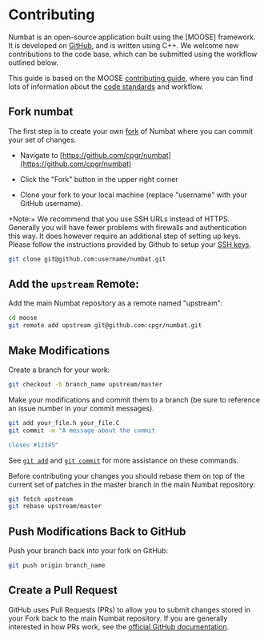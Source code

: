# Contributing

Numbat is an open-source application built using the [MOOSE] framework. It is developed on [GitHub](https://github.com/cpgr/numbat), and is written using C++. We welcome new contributions to the code base, which can be submitted using the workflow outlined below.

This guide is based on the MOOSE [contributing guide](framework_development/contributing.md), where you can find lots of information about the [code standards](framework_development/code_standards.md) and workflow.

## Fork numbat

The first step is to create your own [fork](https://help.github.com/articles/fork-a-repo/) of Numbat where you can commit your set of changes.

- Navigate to [https://github.com/cpgr/numbat](https://github.com/cpgr/numbat)

- Click the "Fork" button in the upper right corner

- Clone your fork to your local machine (replace "username" with your GitHub username).

+Note:+ We recommend that you use SSH URLs instead of HTTPS. Generally you will have fewer problems with
firewalls and authentication this way. It does however require an additional step of setting up keys.
Please follow the instructions provided by Github to setup your [SSH keys](https://help.github.com/articles/connecting-to-github-with-ssh/).

```bash
git clone git@github.com:username/numbat.git
```

## Add the `upstream` Remote:

Add the main Numbat repository as a remote named "upstream":

```bash
cd moose
git remote add upstream git@github.com:cpgr/numbat.git
```

## Make Modifications

Create a branch for your work:

```bash
git checkout -b branch_name upstream/master
```

Make your modifications and commit them to a branch (be sure to reference an issue number in your commit messages).

```bash
git add your_file.h your_file.C
git commit -m "A message about the commit

closes #12345"
```

See [`git add`](http://git-scm.com/docs/git-add) and [`git commit`](http://git-scm.com/docs/git-commit) for more assistance on these commands.

Before contributing your changes you should rebase them on top of the current set of patches in the master branch in the main Numbat repository:

```bash
git fetch upstream
git rebase upstream/master
```

## Push Modifications Back to GitHub

Push your branch back into your fork on GitHub:

```bash
git push origin branch_name
```

## Create a Pull Request

GitHub uses Pull Requests (PRs) to allow you to submit changes stored in your Fork back to the main Numbat repository.  If you are generally interested in how PRs work, see the [official GitHub documentation](https://help.github.com/articles/using-pull-requests).

